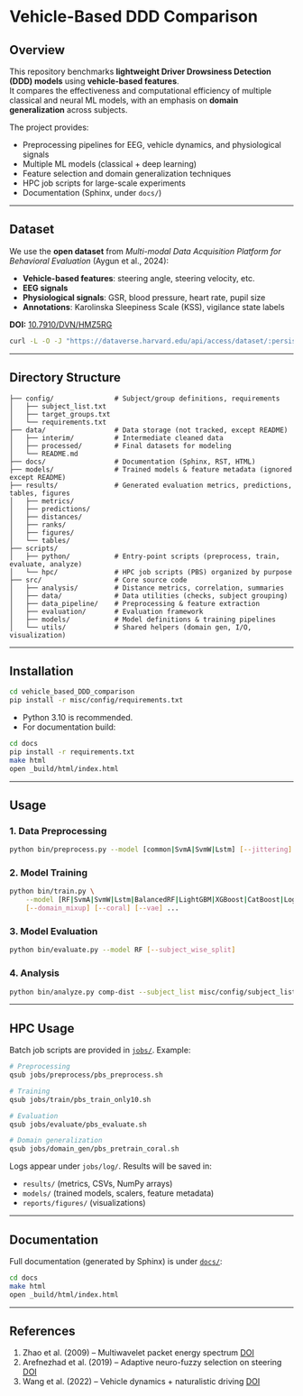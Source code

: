 # Vehicle-Based DDD Comparison

## Overview
This repository benchmarks **lightweight Driver Drowsiness Detection (DDD) models** using **vehicle-based features**.  
It compares the effectiveness and computational efficiency of multiple classical and neural ML models, with an emphasis on **domain generalization** across subjects.

The project provides:
- Preprocessing pipelines for EEG, vehicle dynamics, and physiological signals  
- Multiple ML models (classical + deep learning)  
- Feature selection and domain generalization techniques  
- HPC job scripts for large-scale experiments  
- Documentation (Sphinx, under `docs/`)  

---

## Dataset
We use the **open dataset** from *Multi-modal Data Acquisition Platform for Behavioral Evaluation* (Aygun et al., 2024):

- **Vehicle-based features**: steering angle, steering velocity, etc.  
- **EEG signals**  
- **Physiological signals**: GSR, blood pressure, heart rate, pupil size  
- **Annotations**: Karolinska Sleepiness Scale (KSS), vigilance state labels  

**DOI:** [10.7910/DVN/HMZ5RG](https://doi.org/10.7910/DVN/HMZ5RG)

```sh
curl -L -O -J "https://dataverse.harvard.edu/api/access/dataset/:persistentId/?persistentId=doi:10.7910/DVN/HMZ5RG"
```

---

## Directory Structure

```
├── config/               # Subject/group definitions, requirements
│   ├── subject_list.txt
│   ├── target_groups.txt
│   └── requirements.txt
├── data/                 # Data storage (not tracked, except README)
│   ├── interim/          # Intermediate cleaned data
│   ├── processed/        # Final datasets for modeling
│   └── README.md
├── docs/                 # Documentation (Sphinx, RST, HTML)
├── models/               # Trained models & feature metadata (ignored except README)
├── results/              # Generated evaluation metrics, predictions, tables, figures
│   ├── metrics/
│   ├── predictions/
│   ├── distances/
│   ├── ranks/
│   ├── figures/
│   └── tables/
├── scripts/
│   ├── python/           # Entry-point scripts (preprocess, train, evaluate, analyze)
│   └── hpc/              # HPC job scripts (PBS) organized by purpose
├── src/                  # Core source code
│   ├── analysis/         # Distance metrics, correlation, summaries
│   ├── data/             # Data utilities (checks, subject grouping)
│   ├── data_pipeline/    # Preprocessing & feature extraction
│   ├── evaluation/       # Evaluation framework
│   ├── models/           # Model definitions & training pipelines
│   └── utils/            # Shared helpers (domain gen, I/O, visualization)

```

---

## Installation

```bash
cd vehicle_based_DDD_comparison
pip install -r misc/config/requirements.txt
```

* Python 3.10 is recommended.
* For documentation build:

```bash
cd docs
pip install -r requirements.txt
make html
open _build/html/index.html
```

---

## Usage

### 1. Data Preprocessing

```bash
python bin/preprocess.py --model [common|SvmA|SvmW|Lstm] [--jittering]
```

### 2. Model Training

```bash
python bin/train.py \
    --model [RF|SvmA|SvmW|Lstm|BalancedRF|LightGBM|XGBoost|CatBoost|LogisticRegression|SVM|DecisionTree|AdaBoost|GradientBoosting|KNN|MLP] \
    [--domain_mixup] [--coral] [--vae] ...
```

### 3. Model Evaluation

```bash
python bin/evaluate.py --model RF [--subject_wise_split]
```

### 4. Analysis

```bash
python bin/analyze.py comp-dist --subject_list misc/config/subject_list.txt ...
```

---

## HPC Usage

Batch job scripts are provided in [`jobs/`](jobs/). Example:

```bash
# Preprocessing
qsub jobs/preprocess/pbs_preprocess.sh

# Training
qsub jobs/train/pbs_train_only10.sh

# Evaluation
qsub jobs/evaluate/pbs_evaluate.sh

# Domain generalization
qsub jobs/domain_gen/pbs_pretrain_coral.sh
```

Logs appear under `jobs/log/`.
Results will be saved in:

* `results/` (metrics, CSVs, NumPy arrays)
* `models/` (trained models, scalers, feature metadata)
* `reports/figures/` (visualizations)

---

## Documentation

Full documentation (generated by Sphinx) is under [`docs/`](docs/):

```bash
cd docs
make html
open _build/html/index.html
```

---

## References

1. Zhao et al. (2009) – Multiwavelet packet energy spectrum [DOI](http://dx.doi.org/10.1109/CISP.2009.5301253)
2. Arefnezhad et al. (2019) – Adaptive neuro-fuzzy selection on steering [DOI](https://doi.org/10.3390/s19040943)
3. Wang et al. (2022) – Vehicle dynamics + naturalistic driving [DOI](http://dx.doi.org/10.1016/j.trc.2022.103561)


